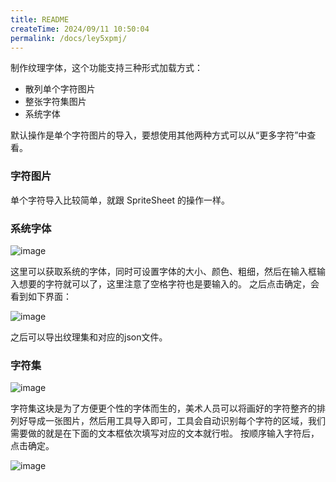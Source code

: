 ```yaml
---
title: README
createTime: 2024/09/11 10:50:04
permalink: /docs/ley5xpmj/
---
```


制作纹理字体，这个功能支持三种形式加载方式：

* 散列单个字符图片
* 整张字符集图片
* 系统字体

默认操作是单个字符图片的导入，要想使用其他两种方式可以从“更多字符”中查看。

### 字符图片

单个字符导入比较简单，就跟 SpriteSheet 的操作一样。

### 系统字体

![image](1.png)

这里可以获取系统的字体，同时可设置字体的大小、颜色、粗细，然后在输入框输入想要的字符就可以了，这里注意了空格字符也是要输入的。
之后点击确定，会看到如下界面：

![image](2.PNG)

之后可以导出纹理集和对应的json文件。

### 字符集

![image](3.png)

字符集这块是为了方便更个性的字体而生的，美术人员可以将画好的字符整齐的排列好导成一张图片，然后用工具导入即可，工具会自动识别每个字符的区域，我们需要做的就是在下面的文本框依次填写对应的文本就行啦。
按顺序输入字符后，点击确定。

![image](4.PNG)
